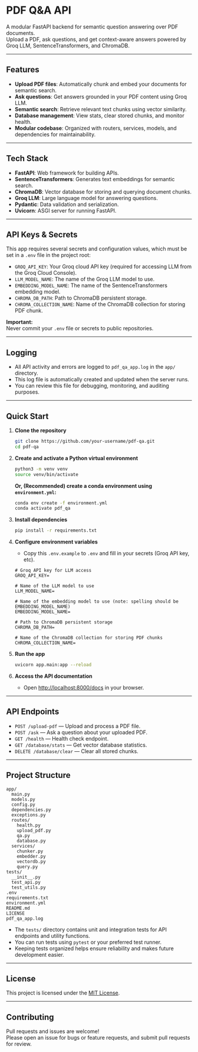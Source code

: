 # PDF Q&A API

A modular FastAPI backend for semantic question answering over PDF documents.  
Upload a PDF, ask questions, and get context-aware answers powered by Groq LLM, SentenceTransformers, and ChromaDB.

---

## Features

- **Upload PDF files**: Automatically chunk and embed your documents for semantic search.
- **Ask questions**: Get answers grounded in your PDF content using Groq LLM.
- **Semantic search**: Retrieve relevant text chunks using vector similarity.
- **Database management**: View stats, clear stored chunks, and monitor health.
- **Modular codebase**: Organized with routers, services, models, and dependencies for maintainability.

---

## Tech Stack

- **FastAPI**: Web framework for building APIs.
- **SentenceTransformers**: Generates text embeddings for semantic search.
- **ChromaDB**: Vector database for storing and querying document chunks.
- **Groq LLM**: Large language model for answering questions.
- **Pydantic**: Data validation and serialization.
- **Uvicorn**: ASGI server for running FastAPI.

---

## API Keys & Secrets

This app requires several secrets and configuration values, which must be set in a `.env` file in the project root:

- `GROQ_API_KEY`: Your Groq cloud API key (required for accessing LLM from the Groq Cloud Console).
- `LLM_MODEL_NAME`: The name of the Groq LLM model to use.
- `EMBEDDING_MODEL_NAME`: The name of the SentenceTransformers embedding model.
- `CHROMA_DB_PATH`: Path to ChromaDB persistent storage.
- `CHROMA_COLLECTION_NAME`: Name of the ChromaDB collection for storing PDF chunk.

**Important:**  
Never commit your `.env` file or secrets to public repositories.

---

## Logging

- All API activity and errors are logged to `pdf_qa_app.log` in the `app/` directory.
- This log file is automatically created and updated when the server runs.
- You can review this file for debugging, monitoring, and auditing purposes.

---

## Quick Start

1. **Clone the repository**
    ```bash
    git clone https://github.com/your-username/pdf-qa.git
    cd pdf-qa
    ```

2. **Create and activate a Python virtual environment**
    ```bash
    python3 -m venv venv
    source venv/bin/activate
    ```

   **Or, (Recommended) create a conda environment using `environment.yml`:**
    ```bash
    conda env create -f environment.yml
    conda activate pdf_qa
    ```

3. **Install dependencies**
    ```bash
    pip install -r requirements.txt
    ```

4. **Configure environment variables**
    - Copy this `.env.example` to `.env` and fill in your secrets (Groq API key, etc).
    ```
    # Groq API key for LLM access
    GROQ_API_KEY=

    # Name of the LLM model to use
    LLM_MODEL_NAME=

    # Name of the embedding model to use (note: spelling should be EMBEDDING_MODEL_NAME)
    EMBEDDING_MODEL_NAME=

    # Path to ChromaDB persistent storage
    CHROMA_DB_PATH=

    # Name of the ChromaDB collection for storing PDF chunks
    CHROMA_COLLECTION_NAME=
    ```

5. **Run the app**
    ```bash
    uvicorn app.main:app --reload
    ```

6. **Access the API documentation**
    - Open [http://localhost:8000/docs](http://localhost:8000/docs) in your browser.

---

## API Endpoints

- `POST /upload-pdf` — Upload and process a PDF file.
- `POST /ask` — Ask a question about your uploaded PDF.
- `GET /health` — Health check endpoint.
- `GET /database/stats` — Get vector database statistics.
- `DELETE /database/clear` — Clear all stored chunks.

---

## Project Structure

```
app/
  main.py
  models.py
  config.py
  dependencies.py
  exceptions.py
  routes/
    health.py
    upload_pdf.py
    qa.py
    database.py
  services/
    chunker.py
    embedder.py
    vectordb.py
    query.py
tests/
  __init__.py
  test_api.py
  test_utils.py
.env
requirements.txt
environment.yml
README.md
LICENSE
pdf_qa_app.log
```

- The `tests/` directory contains unit and integration tests for API endpoints and utility functions.
- You can run tests using `pytest` or your preferred test runner.
- Keeping tests organized helps ensure reliability and makes future development easier.

---

## License

This project is licensed under the [MIT License](LICENSE).

---

## Contributing

Pull requests and issues are welcome!  
Please open an issue for bugs or feature requests, and submit pull requests for review.